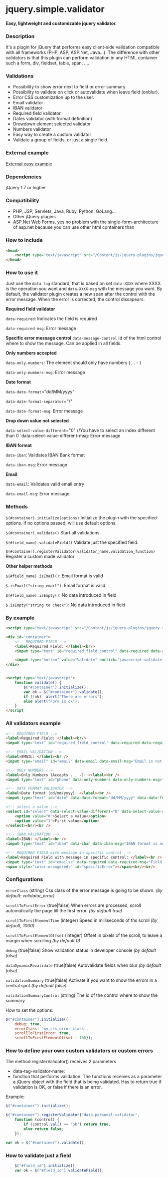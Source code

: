 # jquery.simple.validator
#### Easy, lightweight and customizable jquery validator.


### Description

It's a plugin for jQuery that performs easy client-side validation compatible with all frameworks (PHP, ASP, ASP.Net, Java...).
The difference with other validators is that this plugin can perform validation in any HTML container such a form, div, fieldset, table, span, ....

### Validations
* Possibility to show error next to field or error summary.
* Possibility to validate on click or autovalidate when leave field (onblur).
* Error CSS customization up to the user.
* Email validator
* IBAN validator
* Required field validator
* Dates validator (with format definition)
* Drowdown element selected validator
* Numbers validator
* Easy way to create a custom validator
* Validate a group of fields, or just a single field.

### External example

[External easy example](https://cdn.rawgit.com/v2msoft/jquery.simple.validator/master/jquery.validator.testpage.html)

### Dependencies

jQuery 1.7 or higher

### Compatibility
* PHP, JSP, Servlets, Java, Ruby, Python, GoLang...
* Other jQuery plugins
* ASP.Net Web Forms, yes no problem with the single-form-architecture of asp.net because you can use other html containers than <form>
### How to include
```html
<head>
    <script type="text/javascript" src="/Content/js/jquery-plugins/jquery.simple.validator.js"></script>
</head>
```

### How to use it
Just use the `data tag` standard, that is based on set `data-XXXX` where XXXX is the operation you want and `data-XXXX-msg` with the message you want.
By default, the validator plugin creates a new span after the control with the error message. When the error is corrected, the control dissapears.

**Required field validator**

`data-required`: Indicates the field is required

`data-required-msg`: Error message 

**Specific error message control**
`data-message-control` Id of the html control where to show the message. Can be applied in all fields.

**Only numbers accepted**

`data-only-numbers`: The element should only have numbers ( , . - )

`data-only-numbers-msg`: Error message

**Date format**

`data-date-format`="dd/MM/yyyy"

`data-date-format-separator`="/"

`data-date-format-msg`: Error message

**Drop down value not selected**

`data-select-value-different`="0"    //You have to select an index different than 0
`data-select-value-different-msg: Error message

**IBAN format**

`data-iban`:  Validates IBAN Bank format

`data-iban-msg`:  Error message

**Email**

`data-email`: Validates valid email entry

`data-email-msg`: Error message

### Methods
`$(#container).initialize(options)` Initialize the plugin with the specified options. If no options passed, will use default options.

`$(#container).validate()` Start all validations

`$(#field_name).validateField()` Validate just the specified field.

`$(#container).registerValidator(validator_name,validation_function)` Register a custom made validator

**Other helper methods**

`$(#field_name).isEmail()`: Email format is valid

`$.isEmail("string_email")`: Email format is valid

`$(#field_name).isEmpty()`: No data introduced in field

`$.isEmpty("string to check")`: No data introduced in field

### By example
```html
<script type="text/javascript" src="/Content/js/jquery-plugins/jquery.simple.validator.js"></script>

<div id="container">
    <!-- REQUIRED FIELD -->
    <label>Required Field: </label><br/>
    <input type="text" id="required_field_control" data-required data-required-msg="Field is required" /><br /><br/>

    <input type="button" value="Validate" onclick='javascript:validate();' />
</div>


<script type="text/javascript">
    function validate() {
        $("#container").initialize();
        var ok = $("#container").validate();
        if (!ok)  alert("There are errors");
        else alert("Form is ok");
    }
</script
```


### All validators example
```html
<!-- REQUIRED FIELD -->
<label>Required Field: </label><br/>
<input type="text" id="required_field_control" data-required data-required-msg="Field is required" /><br /><br/>
```

```html
<!-- EMAIL VALIDATION -->
<label>EMAIL: </label><br />
<input type="email" id="email" data-email data-email-msg="Email is not correct"  /><br /><br />
```

```html
<!-- ONLY NUMBERS -->
<label>Only Numbers (Accepts . , -): </label><br />
<input type="text" id="phone" data-only-numbers data-only-numbers-msg="You should put only numbers" /><br /><br />
```

```html
<!-- DATE FORMAT VALIDATOR -->
<label>Date format (dd/mm/yyyy): </label><br />
<input type="text" id="date" data-date-format="dd/MM/yyyy" data-date-format-separator="/" data-date-format-msg="The date format is not correct" /><br /><br />
```

```html
<!-- select a value -->
<select id="select" data-select-value-different="0" data-select-value-different-msg="You should select a value">
    <option value="0">Select a value</option>
    <option value="1">First value</option>
</select><br/><br />
```

```html
<!-- IBAN VALIDATION -->
<label>IBAN: </label><br />
<input type="text" id="iban" data-iban data-iban-msg="IBAN format is not correct" value=""  /><br /><br />
```

```html
<!-- REQUIRED FIELD with message in specific control -->
<label>Required Field with message in specific control: </label><br />
<input type="text" id="emailse" data-required data-required-msg="Field is required in specific error" data-message-control="specificError"/><br /><br />
<span style="color:orangered;" id="specificError"></span><br/><br/>
```


### Configurations
`errorClass` (string) Css class of the error message is going to be shown. *(by default: validator_error)*

`scrollToFirstError` (true|false) When errors are processed, scroll automatically the page till the first error. *(by default true)*

`scrollToFirstElementTime` (integer) Speed in milliseconds of ths scroll *(by defualt, 1000)*

`scrollToFirstElementOffset` (integer) Offset in pixels of the scroll, to leave a margin when scrolling *(by default 0)*

`debug` (true|false) Show validation status in developer console *(by default false)*

`dataDynamicRevalidate` (true|false) Autovalidate fields when blur *(by default false)*

`validationSummary` (true|false) Activate if you want to show the errors in a central spot  *(by default false)* 

`validationSummaryControl` (string) The id of the control where to show the summary

How to set the options:

```javascript
$("#container").initialize({ 
    debug: true, 
    errorClass: 'my_css_error_class', 
    scrollToFirstError: true,
    scrollToFirstElementOffset : 100});
```

### How to define your own custom validators or custom errors
The method registerValidator() receives 2 parameters
* data-tag-validator-name:
* function that performs validation. The functions receives as a parameter a jQuery object with the field that is being validated. Has to return true if validation is OK, or false if there is an error.

Example:

```javascript
$("#container").initialize();

$("#container").registerValidator("data-personal-validator",
    function (control) {
        if (control.val() == "ok") return true;
        else return false;
    });

var ok = $("#container").validate();
```

### How to validate just a field

```javascript
    $("#field_id").initialize();
    var ok = $("#field_id").validateField();
```
